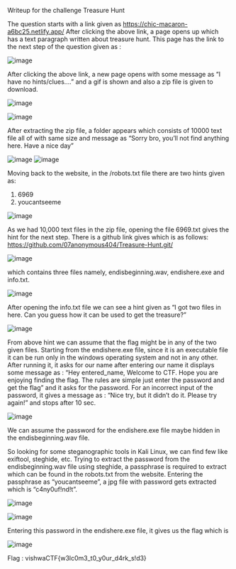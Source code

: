 Writeup for the challenge Treasure Hunt

The question starts with a link given as https://chic-macaron-a6bc25.netlify.app/ 
After clicking the above link, a page opens up which has a text paragraph written about treasure hunt. This page has the link to the next step of the question given as :
<Click Here to start adventure> 

![image](https://user-images.githubusercontent.com/111695465/209706564-34c91d5d-871e-4032-9475-b97e202c51e4.png)
  
After clicking the above link, a new page opens with some message as “I have no hints/clues….” and a gif is shown and also a zip file is given to download.
  
![image](https://user-images.githubusercontent.com/111695465/209706648-2ba63ffc-2399-4c9b-9eeb-8b22ba63ae09.png)
  
![image](https://user-images.githubusercontent.com/111695465/209706667-95ea3059-6451-436d-98a5-c4c756dfd3b3.png)

After extracting the zip file, a folder appears which consists of 10000 text file all of with same size and message as “Sorry bro, you’ll not find anything here. Have a nice day”
  
![image](https://user-images.githubusercontent.com/111695465/209706734-1a563b51-5c9e-4d2e-a229-bf812d7516b6.png)
![image](https://user-images.githubusercontent.com/111695465/209706745-797c2a8d-1462-471a-9426-b7a4151b27c5.png)

Moving back to the website, in the /robots.txt file there are two hints given as:
1. 6969
2. youcantseeme

![image](https://user-images.githubusercontent.com/111695465/209706873-cca1c6f2-d9f3-4c7b-aa96-6a726645afe1.png)

As we had 10,000 text files in the zip file, opening the file 6969.txt gives the hint for the next step. There is a github link gives which is as follows:
https://github.com/07anonymous404/Treasure-Hunt.git/
  
![image](https://user-images.githubusercontent.com/111695465/209706993-09501eed-2374-44b5-bfe0-02f2fa18e7de.png)

which contains three files namely,
endisbeginning.wav, endishere.exe and info.txt.

![image](https://user-images.githubusercontent.com/111695465/209707027-1ffb59cc-e9ab-4b88-80bf-07fb4f1908e8.png)

After opening the info.txt file we can see a hint given as “I got two files in here. Can you guess how it can be used to get the treasure?”
  
![image](https://user-images.githubusercontent.com/111695465/209707107-1b70928a-ab88-41fd-a923-822d6d37650d.png)

From above hint we can assume that the flag might be in any of the two given files.
Starting from the endishere.exe file, since it is an executable file it can be run only in the windows operating system and not in any other. After running it, it asks for our name after entering our name it displays some message as :
“Hey entered_name, Welcome to CTF. Hope you are enjoying finding the flag. The rules are simple just enter the password and get the flag”
and it asks for the password.
For an incorrect input of the password, it gives a message as :
“Nice try, but it didn’t do it. Please try again!” and stops after 10 sec.

![image](https://user-images.githubusercontent.com/111695465/209707161-a61fbbcc-d6af-41c0-9b41-510e9df47c3e.png)

We can assume the password for the endishere.exe file maybe hidden in the endisbeginning.wav file.
  
So looking for some steganographic tools in Kali Linux, we can find few like exiftool, steghide, etc. Trying to extract the password from the endisbeginning.wav file using steghide, a passphrase is required to extract which can be found in the robots.txt from the website. Entering the passphrase as “youcantseeme”, a jpg file with password gets extracted which is “c4ny0uf!nd!t”.                         
  
![image](https://user-images.githubusercontent.com/111695465/209707229-47c6e6dc-ee4e-4897-a6f1-1d2290e9bb99.png)

![image](https://user-images.githubusercontent.com/111695465/209707245-f5301c5a-13e8-4d43-b1c2-cc3f4722529c.png)

Entering this password in the endishere.exe file, it gives us the flag which is 
  
![image](https://user-images.githubusercontent.com/111695465/209707297-788eb7a1-4213-415e-b3e3-bb82dce759ec.png)

Flag : vishwaCTF{w3lc0m3_t0_y0ur_d4rk_s!d3} 


